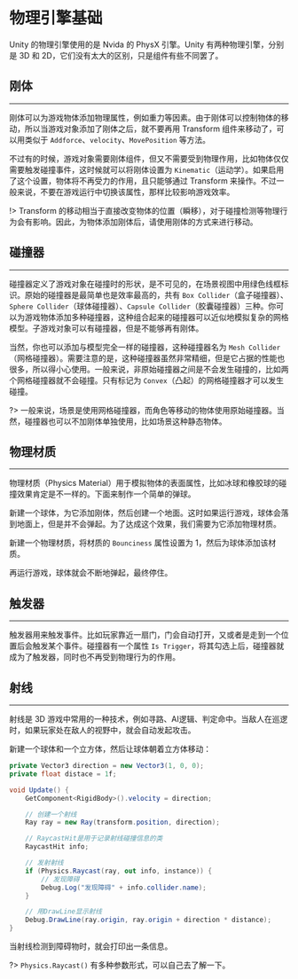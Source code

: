 # 物理引擎基础

Unity 的物理引擎使用的是 Nvida 的 PhysX 引擎。Unity 有两种物理引擎，分别是 3D 和 2D，它们没有太大的区别，只是组件有些不同罢了。

## 刚体

---

刚体可以为游戏物体添加物理属性，例如重力等因素。由于刚体可以控制物体的移动，所以当游戏对象添加了刚体之后，就不要再用 Transform 组件来移动了，可以用类似于 `Addforce`、`velocity`、`MovePosition` 等方法。

不过有的时候，游戏对象需要刚体组件，但又不需要受到物理作用，比如物体仅仅需要触发碰撞事件，这时候就可以将刚体设置为 `Kinematic`（运动学）。如果启用了这个设置，物体将不再受力的作用，且只能够通过 Transform 来操作。不过一般来说，不要在游戏运行中切换该属性，那样比较影响游戏效率。

!> Transform 的移动相当于直接改变物体的位置（瞬移），对于碰撞检测等物理行为会有影响。因此，为物体添加刚体后，请使用刚体的方式来进行移动。

## 碰撞器

---

碰撞器定义了游戏对象在碰撞时的形状，是不可见的，在场景视图中用绿色线框标识。原始的碰撞器是最简单也是效率最高的，共有 `Box Collider`（盒子碰撞器）、`Sphere Collider`（球体碰撞器）、`Capsule Collider`（胶囊碰撞器）三种。你可以为游戏物体添加多种碰撞器，这种组合起来的碰撞器可以近似地模拟复杂的网格模型。子游戏对象可以有碰撞器，但是不能够再有刚体。

当然，你也可以添加与模型完全一样的碰撞器，这种碰撞器名为 `Mesh Collider`（网格碰撞器）。需要注意的是，这种碰撞器虽然非常精细，但是它占据的性能也很多，所以得小心使用。一般来说，非原始碰撞器之间是不会发生碰撞的，比如两个网格碰撞器就不会碰撞。只有标记为 `Convex`（凸起）的网格碰撞器才可以发生碰撞。

?> 一般来说，场景是使用网格碰撞器，而角色等移动的物体使用原始碰撞器。当然，碰撞器也可以不加刚体单独使用，比如场景这种静态物体。

## 物理材质

---

物理材质（Physics Material）用于模拟物体的表面属性，比如冰球和橡胶球的碰撞效果肯定是不一样的。下面来制作一个简单的弹球。

新建一个球体，为它添加刚体，然后创建一个地面。这时如果运行游戏，球体会落到地面上，但是并不会弹起。为了达成这个效果，我们需要为它添加物理材质。

新建一个物理材质，将材质的 `Bounciness` 属性设置为 1，然后为球体添加该材质。

再运行游戏，球体就会不断地弹起，最终停住。

## 触发器

---

触发器用来触发事件。比如玩家靠近一扇门，门会自动打开，又或者是走到一个位置后会触发某个事件。碰撞器有一个属性 `Is Trigger`，将其勾选上后，碰撞器就成为了触发器，同时也不再受到物理行为的作用。

## 射线

---

射线是 3D 游戏中常用的一种技术，例如寻路、AI逻辑、判定命中。当敌人在巡逻时，如果玩家处在敌人的视野中，就会自动发起攻击。

新建一个球体和一个立方体，然后让球体朝着立方体移动：

```csharp
private Vector3 direction = new Vector3(1, 0, 0);
private float distace = 1f;

void Update() {
    GetComponent<RigidBody>().velocity = direction;

    // 创建一个射线
    Ray ray = new Ray(transform.position, direction);

    // RaycastHit是用于记录射线碰撞信息的类
    RaycastHit info;

    // 发射射线
    if (Physics.Raycast(ray, out info, instance)) {
        // 发现障碍
        Debug.Log("发现障碍" + info.collider.name);
    }

    // 用DrawLine显示射线
    Debug.DrawLine(ray.origin, ray.origin + direction * distance);
}
```

当射线检测到障碍物时，就会打印出一条信息。

?> `Physics.Raycast()` 有多种参数形式，可以自己去了解一下。